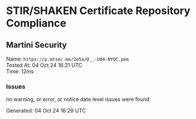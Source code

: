 # STIR/SHAKEN Certificate Repository Compliance

## Martini Security

Name: `https://p.mtsec.me/2e5a/O__-U04-NYQC.pem`\
Tested At: 04 Oct 24 16:21 UTC\
Time: 12ms

### Issues

no warning, or error, or notice date level issues were found

Generated: 04 Oct 24 16:29 UTC